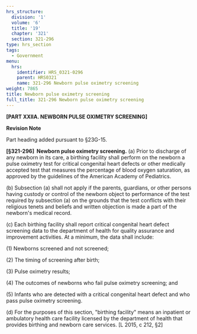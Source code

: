 ```yaml
---
hrs_structure:
  division: '1'
  volume: '6'
  title: '19'
  chapter: '321'
  section: 321-296
type: hrs_section
tags:
  - Government
menu:
  hrs:
    identifier: HRS_0321-0296
    parent: HRS0321
    name: 321-296 Newborn pulse oximetry screening
weight: 7865
title: Newborn pulse oximetry screening
full_title: 321-296 Newborn pulse oximetry screening
---
```

**[PART XXIIA. NEWBORN PULSE OXIMETRY SCREENING]**

**Revision Note**

Part heading added pursuant to §23G-15.

**[§321-296]  Newborn pulse oximetry screening.** (a) Prior to discharge of any newborn in its care, a birthing facility shall perform on the newborn a pulse oximetry test for critical congenital heart defects or other medically accepted test that measures the percentage of blood oxygen saturation, as approved by the guidelines of the American Academy of Pediatrics.

(b) Subsection (a) shall not apply if the parents, guardians, or other persons having custody or control of the newborn object to performance of the test required by subsection (a) on the grounds that the test conflicts with their religious tenets and beliefs and written objection is made a part of the newborn's medical record.

(c) Each birthing facility shall report critical congenital heart defect screening data to the department of health for quality assurance and improvement activities. At a minimum, the data shall include:

(1) Newborns screened and not screened;

(2) The timing of screening after birth;

(3) Pulse oximetry results;

(4) The outcomes of newborns who fail pulse oximetry screening; and

(5) Infants who are detected with a critical congenital heart defect and who pass pulse oximetry screening.

(d) For the purposes of this section, "birthing facility" means an inpatient or ambulatory health care facility licensed by the department of health that provides birthing and newborn care services. [L 2015, c 212, §2]